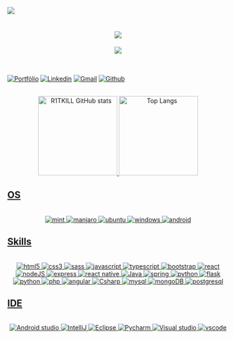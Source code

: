 <img src="https://visitor-badge.laobi.icu/badge?page_id=R1TKILL.R1TKILL"><br>

<h1 align="center">
  <a href="https://git.io/typing-svg">
    <img src="https://readme-typing-svg.herokuapp.com/?lines=Olá+Seja+bem+vindo!+👋;+Me+chamo+Antonio+Junior!;&center=true&size=30">
  </a>
</h1>

<div  align="center">
    <a href="https://github.com/R1TKILL">
        <img src="https://github.com/andreinaoliveira/AndreinaOliveira/raw/master/Welcome.png"/>
    </a>
</div>

<br>
<br>

[![Portfólio](https://img.shields.io/badge/Portfólio-shortly-green.svg)](#empty)
[![Linkedin](https://img.shields.io/badge/LinkedIn-0077B5?style=for-the-badge&logo=linkedin&logoColor=white)](http://www.linkedin.com/in/antonio-junior-rodrigues-mota-8a568a173)
[![Gmail](https://img.shields.io/badge/Gmail-D14836?style=for-the-badge&logo=gmail&logoColor=white)](mailto:antoniojunio402@gmail.com)
[![Github](https://img.shields.io/badge/Github-000?style=for-the-badge&logo=Github&logoColor=white)](https://github.com/R1TKILL)

<br>

<div align="center">
    <a href="https://github.com/R1TKILL">
    <img height="180em" alt="R1TKILL GitHub stats" src="https://github-readme-stats.vercel.app/api?username=R1TKILL&show_icons=true&theme=dracula"/>
    <img height="180em" alt="Top Langs" src="https://github-readme-stats.vercel.app/api/top-langs/?username=R1TKILL&layout=compact&theme=dracula"/>
</div>

## OS

<div align="center" style="display: inline_block;"><br/>
    <img aling="center" alt="mint" src="https://img.shields.io/badge/Linux_Mint-87CF3E?style=for-the-badge&logo=linux-mint&logoColor=white"/>
    <img aling="center" alt="manjaro" src="https://img.shields.io/badge/manjaro-35BF5C?style=for-the-badge&logo=manjaro&logoColor=white"/>
    <img aling="center" alt="ubuntu" src="https://img.shields.io/badge/Ubuntu-E95420?style=for-the-badge&logo=ubuntu&logoColor=white"/>
    <img aling="center" alt="windows" src="https://img.shields.io/badge/Windows-0078D6?style=for-the-badge&logo=windows&logoColor=white"/>
    <img aling="center" alt="android" src="https://img.shields.io/badge/Android-3DDC84?style=for-the-badge&logo=android&logoColor=white"/>
</div>

## Skills

<div align="center" style="display: inline_block"><br/>
    <img aling="center" alt="html5" src="https://img.shields.io/badge/HTML5-E34F26?style=for-the-badge&logo=html5&logoColor=white"/>
    <img aling="center" alt="css3" src="https://img.shields.io/badge/CSS3-1572B6?style=for-the-badge&logo=css3&logoColor=white"/>
    <img aling="center" alt="sass" src="https://img.shields.io/badge/Sass-CC6699?style=for-the-badge&logo=sass&logoColor=white"/>
    <img aling="center" alt="javascript" src="https://img.shields.io/badge/JavaScript-F7DF1E?style=for-the-badge&logo=javascript&logoColor=black"/>
    <img aling="center" alt="typescript" src="https://img.shields.io/badge/TypeScript-007ACC?style=for-the-badge&logo=typescript&logoColor=white"/>
    <img aling="center" alt="bootstrap" src="https://img.shields.io/badge/Bootstrap-563D7C?style=for-the-badge&logo=bootstrap&logoColor=white"/>
    <img aling="center" alt="react" src="https://img.shields.io/badge/React-20232A?style=for-the-badge&logo=react&logoColor=61DAFB"/>
    <img aling="center" alt="nodeJS" src="https://img.shields.io/badge/Node.js-43853D?style=for-the-badge&logo=node.js&logoColor=white"/>
    <img aling="center" alt="express" src="https://img.shields.io/badge/Express.js-404D59?style=for-the-badge"/>
    <img aling="center" alt="react native" src="https://img.shields.io/badge/React_Native-20232A?style=for-the-badge&logo=react&logoColor=61DAFB"/>
    <img aling="center" alt="Java" src="https://img.shields.io/badge/Java-ED8B00?style=for-the-badge&logo=openjdk&logoColor=white"/>
    <img aling="center" alt="spring" src="https://img.shields.io/badge/Spring-6DB33F?style=for-the-badge&logo=spring&logoColor=white"/>
    <img aling="center" alt="python" src="https://img.shields.io/badge/Python-14354C?style=for-the-badge&logo=python&logoColor=white"/>
    <img aling="center" alt="flask" src="https://img.shields.io/badge/Flask-000000?style=for-the-badge&logo=flask&logoColor=white"/>
    <img aling="center" alt="python" src="https://img.shields.io/badge/Axios-14354C?style=for-the-badge&logo=axios&logoColor=white"/>
    <img aling="center" alt="php" src="https://img.shields.io/badge/PHP-777BB4?style=for-the-badge&logo=php&logoColor=white"/>
    <img aling="center" alt="angular" src="https://img.shields.io/badge/Angular-DD0031?style=for-the-badge&logo=angular&logoColor=white"/>
    <img aling="center" alt="Csharp" src="https://img.shields.io/badge/C%23-239120?style=for-the-badge&logo=c-sharp&logoColor=white"/>
    <img aling="center" alt="mysql" src="https://img.shields.io/badge/MySQL-00000F?style=for-the-badge&logo=mysql&logoColor=white"/>
    <img aling="center" alt="mongoDB" src="https://img.shields.io/badge/MongoDB-4EA94B?style=for-the-badge&logo=mongodb&logoColor=white"/>
    <img aling="center" alt="postgresql" src="https://img.shields.io/badge/PostgreSQL-316192?style=for-the-badge&logo=postgresql&logoColor=white"/>
</div>

## IDE

<div align="center" style="display: inline_block"><br/>
    <img aling="center" alt="Android studio" src="https://img.shields.io/badge/Android_Studio-3DDC84?style=for-the-badge&logo=android-studio&logoColor=white"/>
    <img aling="center" alt="IntelliJ" src="https://img.shields.io/badge/IntelliJ_IDEA-000000.svg?style=for-the-badge&logo=intellij-idea&logoColor=white"/>
    <img aling="center" alt="Eclipse" src="https://img.shields.io/badge/Eclipse-2C2255?style=for-the-badge&logo=eclipse&logoColor=white"/>
    <img aling="center" alt="Pycharm" src="https://img.shields.io/badge/PyCharm-000000.svg?&style=for-the-badge&logo=PyCharm&logoColor=white"/>
    <img aling="center" alt="Visual studio" src="https://img.shields.io/badge/Visual_Studio-5C2D91?style=for-the-badge&logo=visual%20studio&logoColor=white"/>
    <img aling="center" alt="vscode" src="https://img.shields.io/badge/Visual_Studio_Code-0078D4?style=for-the-badge&logo=visual%20studio%20code&logoColor=white"/>
</div>